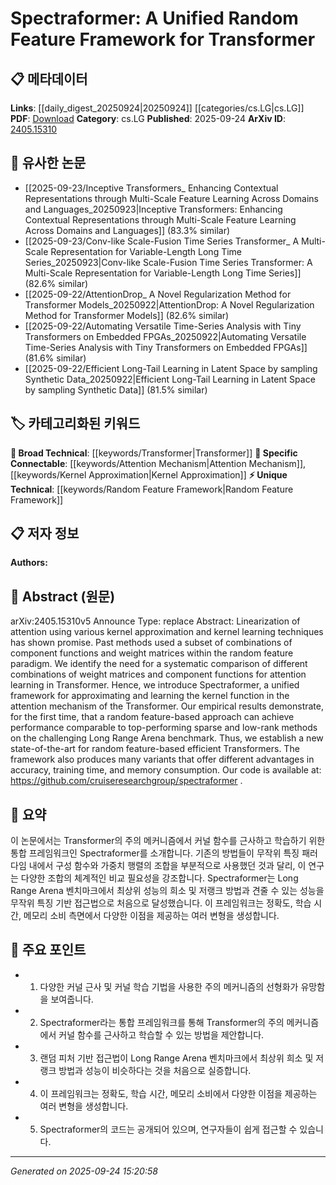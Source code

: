 <!-- KEYWORD_LINKING_METADATA:
{
  "processed_timestamp": "2025-09-24T15:20:58.588653",
  "vocabulary_version": "1.0",
  "selected_keywords": [
    "Transformer",
    "Attention Mechanism",
    "Random Feature Framework",
    "Kernel Approximation"
  ],
  "rejected_keywords": [],
  "similarity_scores": {
    "Transformer": 0.9,
    "Attention Mechanism": 0.88,
    "Random Feature Framework": 0.82,
    "Kernel Approximation": 0.8
  },
  "extraction_method": "AI_prompt_based",
  "budget_applied": true,
  "candidates_json": {
    "candidates": [
      {
        "surface": "Transformer",
        "canonical": "Transformer",
        "aliases": [],
        "category": "broad_technical",
        "rationale": "Transformers are a fundamental architecture in machine learning, providing a strong link to various applications and research areas.",
        "novelty_score": 0.3,
        "connectivity_score": 0.95,
        "specificity_score": 0.65,
        "link_intent_score": 0.9
      },
      {
        "surface": "Attention Mechanism",
        "canonical": "Attention Mechanism",
        "aliases": [],
        "category": "specific_connectable",
        "rationale": "Attention mechanisms are crucial for understanding the inner workings of Transformers, facilitating connections to other models and techniques.",
        "novelty_score": 0.4,
        "connectivity_score": 0.85,
        "specificity_score": 0.8,
        "link_intent_score": 0.88
      },
      {
        "surface": "Random Feature Framework",
        "canonical": "Random Feature Framework",
        "aliases": [
          "Random Feature Method"
        ],
        "category": "unique_technical",
        "rationale": "This framework represents a novel approach to approximating kernel functions in Transformers, offering unique insights into model efficiency.",
        "novelty_score": 0.75,
        "connectivity_score": 0.7,
        "specificity_score": 0.85,
        "link_intent_score": 0.82
      },
      {
        "surface": "Kernel Approximation",
        "canonical": "Kernel Approximation",
        "aliases": [
          "Kernel Learning"
        ],
        "category": "specific_connectable",
        "rationale": "Kernel approximation is a key technique in the paper, linking to broader discussions on efficient computation in machine learning.",
        "novelty_score": 0.5,
        "connectivity_score": 0.78,
        "specificity_score": 0.72,
        "link_intent_score": 0.8
      }
    ],
    "ban_list_suggestions": [
      "method",
      "performance",
      "experiment"
    ]
  },
  "decisions": [
    {
      "candidate_surface": "Transformer",
      "resolved_canonical": "Transformer",
      "decision": "linked",
      "scores": {
        "novelty": 0.3,
        "connectivity": 0.95,
        "specificity": 0.65,
        "link_intent": 0.9
      }
    },
    {
      "candidate_surface": "Attention Mechanism",
      "resolved_canonical": "Attention Mechanism",
      "decision": "linked",
      "scores": {
        "novelty": 0.4,
        "connectivity": 0.85,
        "specificity": 0.8,
        "link_intent": 0.88
      }
    },
    {
      "candidate_surface": "Random Feature Framework",
      "resolved_canonical": "Random Feature Framework",
      "decision": "linked",
      "scores": {
        "novelty": 0.75,
        "connectivity": 0.7,
        "specificity": 0.85,
        "link_intent": 0.82
      }
    },
    {
      "candidate_surface": "Kernel Approximation",
      "resolved_canonical": "Kernel Approximation",
      "decision": "linked",
      "scores": {
        "novelty": 0.5,
        "connectivity": 0.78,
        "specificity": 0.72,
        "link_intent": 0.8
      }
    }
  ]
}
-->

# Spectraformer: A Unified Random Feature Framework for Transformer

## 📋 메타데이터

**Links**: [[daily_digest_20250924|20250924]] [[categories/cs.LG|cs.LG]]
**PDF**: [Download](https://arxiv.org/pdf/2405.15310.pdf)
**Category**: cs.LG
**Published**: 2025-09-24
**ArXiv ID**: [2405.15310](https://arxiv.org/abs/2405.15310)

## 🔗 유사한 논문
- [[2025-09-23/Inceptive Transformers_ Enhancing Contextual Representations through Multi-Scale Feature Learning Across Domains and Languages_20250923|Inceptive Transformers: Enhancing Contextual Representations through Multi-Scale Feature Learning Across Domains and Languages]] (83.3% similar)
- [[2025-09-23/Conv-like Scale-Fusion Time Series Transformer_ A Multi-Scale Representation for Variable-Length Long Time Series_20250923|Conv-like Scale-Fusion Time Series Transformer: A Multi-Scale Representation for Variable-Length Long Time Series]] (82.6% similar)
- [[2025-09-22/AttentionDrop_ A Novel Regularization Method for Transformer Models_20250922|AttentionDrop: A Novel Regularization Method for Transformer Models]] (82.6% similar)
- [[2025-09-22/Automating Versatile Time-Series Analysis with Tiny Transformers on Embedded FPGAs_20250922|Automating Versatile Time-Series Analysis with Tiny Transformers on Embedded FPGAs]] (81.6% similar)
- [[2025-09-22/Efficient Long-Tail Learning in Latent Space by sampling Synthetic Data_20250922|Efficient Long-Tail Learning in Latent Space by sampling Synthetic Data]] (81.5% similar)

## 🏷️ 카테고리화된 키워드
**🧠 Broad Technical**: [[keywords/Transformer|Transformer]]
**🔗 Specific Connectable**: [[keywords/Attention Mechanism|Attention Mechanism]], [[keywords/Kernel Approximation|Kernel Approximation]]
**⚡ Unique Technical**: [[keywords/Random Feature Framework|Random Feature Framework]]

## 📋 저자 정보

**Authors:** 

## 📄 Abstract (원문)

arXiv:2405.15310v5 Announce Type: replace 
Abstract: Linearization of attention using various kernel approximation and kernel learning techniques has shown promise. Past methods used a subset of combinations of component functions and weight matrices within the random feature paradigm. We identify the need for a systematic comparison of different combinations of weight matrices and component functions for attention learning in Transformer. Hence, we introduce Spectraformer, a unified framework for approximating and learning the kernel function in the attention mechanism of the Transformer. Our empirical results demonstrate, for the first time, that a random feature-based approach can achieve performance comparable to top-performing sparse and low-rank methods on the challenging Long Range Arena benchmark. Thus, we establish a new state-of-the-art for random feature-based efficient Transformers. The framework also produces many variants that offer different advantages in accuracy, training time, and memory consumption. Our code is available at: https://github.com/cruiseresearchgroup/spectraformer .

## 📝 요약

이 논문에서는 Transformer의 주의 메커니즘에서 커널 함수를 근사하고 학습하기 위한 통합 프레임워크인 Spectraformer를 소개합니다. 기존의 방법들이 무작위 특징 패러다임 내에서 구성 함수와 가중치 행렬의 조합을 부분적으로 사용했던 것과 달리, 이 연구는 다양한 조합의 체계적인 비교 필요성을 강조합니다. Spectraformer는 Long Range Arena 벤치마크에서 최상위 성능의 희소 및 저랭크 방법과 견줄 수 있는 성능을 무작위 특징 기반 접근법으로 처음으로 달성했습니다. 이 프레임워크는 정확도, 학습 시간, 메모리 소비 측면에서 다양한 이점을 제공하는 여러 변형을 생성합니다.

## 🎯 주요 포인트

- 1. 다양한 커널 근사 및 커널 학습 기법을 사용한 주의 메커니즘의 선형화가 유망함을 보여줍니다.
- 2. Spectraformer라는 통합 프레임워크를 통해 Transformer의 주의 메커니즘에서 커널 함수를 근사하고 학습할 수 있는 방법을 제안합니다.
- 3. 랜덤 피처 기반 접근법이 Long Range Arena 벤치마크에서 최상위 희소 및 저랭크 방법과 성능이 비슷하다는 것을 처음으로 실증합니다.
- 4. 이 프레임워크는 정확도, 학습 시간, 메모리 소비에서 다양한 이점을 제공하는 여러 변형을 생성합니다.
- 5. Spectraformer의 코드는 공개되어 있으며, 연구자들이 쉽게 접근할 수 있습니다.


---

*Generated on 2025-09-24 15:20:58*